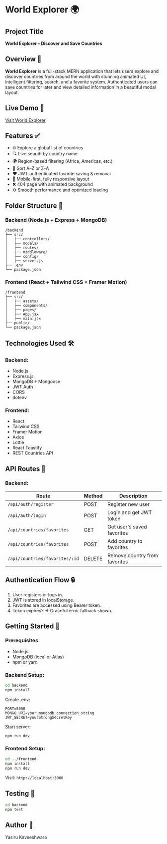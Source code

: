 # World Explorer 🌍

## Project Title

**World Explorer – Discover and Save Countries**

## Overview 🧭

**World Explorer** is a full-stack MERN application that lets users explore and discover countries from around the world with stunning animated UI, intelligent filtering, search, and a favorite system. Authenticated users can save countries for later and view detailed information in a beautiful modal layout.

## Live Demo 🔗

[Visit World Explorer](https://world-explorer-chi.vercel.app)

## Features ✅

- 🌐 Explore a global list of countries
- 🔍 Live search by country name
- 🌍 Region-based filtering (Africa, Americas, etc.)
- 🔁 Sort A–Z or Z–A
- ❤️ JWT-authenticated favorite saving & removal
- 📱 Mobile-first, fully responsive layout
- ❌ 404 page with animated background
- ⚙️ Smooth performance and optimized loading

## Folder Structure 📁

### Backend (Node.js + Express + MongoDB)

```
/backend
├── src/
│   ├── controllers/
│   ├── models/
│   ├── routes/
│   ├── middleware/
│   ├── config/
│   ├── server.js
├── .env
└── package.json
```

### Frontend (React + Tailwind CSS + Framer Motion)

```
/frontend
├── src/
│   ├── assets/
│   ├── components/
│   ├── pages/
│   ├── App.jsx
│   ├── main.jsx
├── public/
└── package.json
```

## Technologies Used 🛠️

### Backend:

- Node.js
- Express.js
- MongoDB + Mongoose
- JWT Auth
- CORS
- dotenv

### Frontend:

- React
- Tailwind CSS
- Framer Motion
- Axios
- Lottie
- React Toastify
- REST Countries API

## API Routes 🧪

### Backend:

| Route                          | Method | Description                   |
| ------------------------------ | ------ | ----------------------------- |
| `/api/auth/register`           | POST   | Register new user             |
| `/api/auth/login`              | POST   | Login and get JWT token       |
| `/api/countries/favorites`     | GET    | Get user's saved favorites    |
| `/api/countries/favorites`     | POST   | Add country to favorites      |
| `/api/countries/favorites/:id` | DELETE | Remove country from favorites |

## Authentication Flow 🔒

1. User registers or logs in.
2. JWT is stored in localStorage.
3. Favorites are accessed using Bearer token.
4. Token expires? → Graceful error fallback shown.

## Getting Started 🚀

### Prerequisites:

- Node.js
- MongoDB (local or Atlas)
- npm or yarn

### Backend Setup:

```bash
cd backend
npm install
```

Create .env:

```env
PORT=5000
MONGO_URI=your_mongodb_connection_string
JWT_SECRET=yourStrongSecretKey
```

Start server:

```bash
npm run dev
```

### Frontend Setup:

```bash
cd ../frontend
npm install
npm run dev
```

Visit: `http://localhost:3000`

## Testing 🧪

```bash
cd backend
npm test
```

## Author 🤝

Yasiru Kaveeshwara
